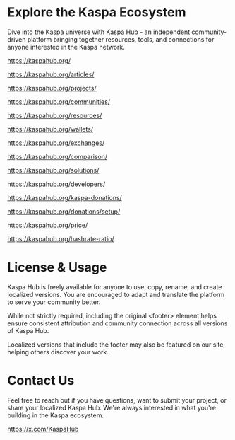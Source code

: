 # Explore the Kaspa Ecosystem
Dive into the Kaspa universe with Kaspa Hub - an independent community-driven platform bringing together resources, tools, and connections for anyone interested in the Kaspa network.

https://kaspahub.org/

https://kaspahub.org/articles/

https://kaspahub.org/projects/

https://kaspahub.org/communities/

https://kaspahub.org/resources/

https://kaspahub.org/wallets/

https://kaspahub.org/exchanges/

https://kaspahub.org/comparison/

https://kaspahub.org/solutions/

https://kaspahub.org/developers/

https://kaspahub.org/kaspa-donations/

https://kaspahub.org/donations/setup/

https://kaspahub.org/price/

https://kaspahub.org/hashrate-ratio/

# License & Usage

Kaspa Hub is freely available for anyone to use, copy, rename, and create localized versions. You are encouraged to adapt and translate the platform to serve your community better.

While not strictly required, including the original &lt;footer&gt; element helps ensure consistent attribution and community connection across all versions of Kaspa Hub.

Localized versions that include the footer may also be featured on our site, helping others discover your work.

# Contact Us

Feel free to reach out if you have questions, want to submit your project, or share your localized Kaspa Hub. We're always interested in what you're building in the Kaspa ecosystem.

https://x.com/KaspaHub
